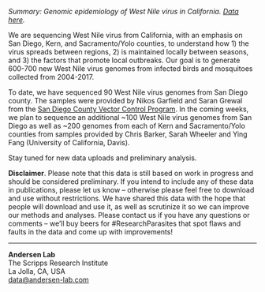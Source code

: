 *Summary: Genomic epidemiology of West Nile virus in California. [Data here](https://github.com/andersen-lab/west-nile).*

We are sequencing West Nile virus from California, with an emphasis on San Diego, Kern, and Sacramento/Yolo counties, to understand how 1) the virus spreads between regions, 2) is maintained locally between seasons, and 3) the factors that promote local outbreaks. Our goal is to generate 600-700 new West Nile virus genomes from infected birds and mosquitoes collected from 2004-2017. 

To date, we have sequenced 90 West Nile virus genomes from San Diego county. The samples were provided by Nikos Garfield and Saran Grewal from the [San Diego County Vector Control Program](http://www.sandiegocounty.gov/deh/pests/vector_disease.html). In the coming weeks, we plan to sequence an additional ~100 West Nile virus genomes from San Diego as well as ~200 genomes from each of Kern and Sacramento/Yolo counties from samples provided by Chris Barker, Sarah Wheeler and Ying Fang (University of California, Davis). 

Stay tuned for new data uploads and preliminary analysis.

**Disclaimer**. Please note that this data is still based on work in progress and should be considered preliminary. If you intend to include any of these data in publications, please let us know – otherwise please feel free to download and use without restrictions. We have shared this data with the hope that people will download and use it, as well as scrutinize it so we can improve our methods and analyses. Please contact us if you have any questions or comments – we’ll buy beers for #ResearchParasites that spot flaws and faults in the data and come up with improvements!

---
**Andersen Lab**  
The Scripps Research Institute  
La Jolla, CA, USA  
[data@andersen-lab.com](mailto:data@andersen-lab.com)
